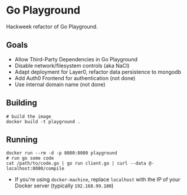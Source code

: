 # Go Playground

Hackweek refactor of Go Playground. 

## Goals

* Allow Third-Party Dependencies in Go Playground
* Disable network/filesystem controls (aka NaCl)
* Adapt deployment for Layer0, refactor data persistence to mongodb
* Add Auth0 Frontend for authentication (not done)
* Use internal domain name (not done)

## Building

```
# build the image
docker build -t playground .
```

## Running

```
docker run --rm -d -p 8080:8080 playground
# run go some code
cat /path/to/code.go | go run client.go | curl --data @- localhost:8080/compile
```

* If you're using `docker-machine`, replace `localhost` with the IP of your Docker server (typically `192.168.99.100`)

